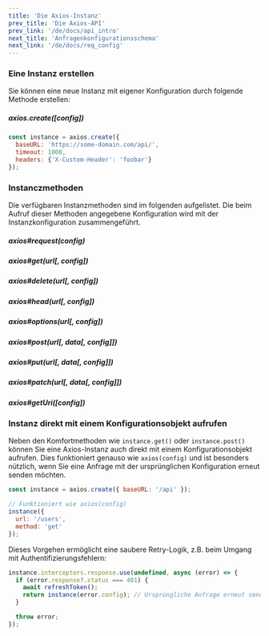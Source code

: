```yaml
---
title: 'Die Axios-Instanz'
prev_title: 'Die Axios-API'
prev_link: '/de/docs/api_intro'
next_title: 'Anfragenkonfigurationsschema'
next_link: '/de/docs/req_config'
---
```


### Eine Instanz erstellen

Sie können eine neue Instanz mit eigener Konfiguration durch folgende Methode erstellen:

##### axios.create([config])

```js
const instance = axios.create({
  baseURL: 'https://some-domain.com/api/',
  timeout: 1000,
  headers: {'X-Custom-Header': 'foobar'}
});
```

### Instanczmethoden

Die verfügbaren Instanzmethoden sind im folgenden aufgelistet. Die beim Aufruf dieser Methoden angegebene Konfiguration wird mit der Instanzkonfiguration zusammengeführt.

##### axios#request(config)
##### axios#get(url[, config])
##### axios#delete(url[, config])
##### axios#head(url[, config])
##### axios#options(url[, config])
##### axios#post(url[, data[, config]])
##### axios#put(url[, data[, config]])
##### axios#patch(url[, data[, config]])
##### axios#getUri([config])

### Instanz direkt mit einem Konfigurationsobjekt aufrufen

Neben den Komfortmethoden wie `instance.get()` oder `instance.post()` können Sie eine Axios-Instanz auch direkt mit einem Konfigurationsobjekt aufrufen. Dies funktioniert genauso wie `axios(config)` und ist besonders nützlich, wenn Sie eine Anfrage mit der ursprünglichen Konfiguration erneut senden möchten.

```js
const instance = axios.create({ baseURL: '/api' });

// Funktioniert wie axios(config)
instance({
  url: '/users',
  method: 'get'
});
```

Dieses Vorgehen ermöglicht eine saubere Retry-Logik, z.B. beim Umgang mit Authentifizierungsfehlern:

```js
instance.interceptors.response.use(undefined, async (error) => {
  if (error.response?.status === 401) {
    await refreshToken();
    return instance(error.config); // Ursprüngliche Anfrage erneut senden
  }

  throw error;
});
```